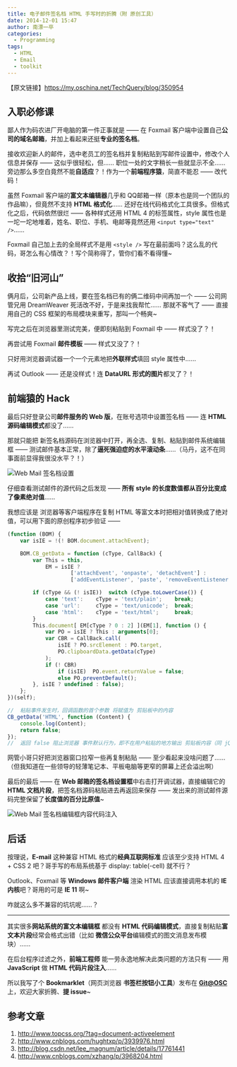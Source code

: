 ```yaml
---
title: 电子邮件签名档 HTML 手写时的折腾（附 原创工具）
date: 2014-12-01 15:47
author: 南漂一卒
categories:
  - Programming
tags:
  - HTML
  - Email
  - toolkit
---
```



【原文链接】https://my.oschina.net/TechQuery/blog/350954


## 入职必修课

鄙人作为码农进厂开电脑的第一件正事就是 —— 在 Foxmail 客户端中设置自己**公司的域名邮箱**，并加上看起来还挺**专业的签名档**。

接收欢迎新人的邮件，选中老员工的签名档并复制粘贴到写邮件设置中，修改个人信息并保存 —— 这似乎很轻松，但…… 职位一处的文字稍长一些就显示不全…… 旁边那么多空白竟然不能**自适应**？！作为一个**前端程序猿**，简直不能忍 —— 改代码！

虽然 Foxmail 客户端的**富文本编辑器**几乎和 QQ邮箱一样（原本也是同一个团队的作品嘛），但竟然不支持 **HTML 格式化**…… 还好在线代码格式化工具很多。但格式化之后，代码依然很烂 —— 各种样式还用 HTML 4 的标签属性，style 属性也是一坨一坨地堆着，姓名、职位、手机、电邮等竟然还用 `<input type="text" />`……

Foxmail 自己加上去的全局样式不是用 `<style />` 写在最前面吗？这么乱的代码，哥怎么有心情改？！写个简称得了，管你们看不看得懂~


## 收拾“旧河山”

俩月后，公司新产品上线，要在签名档已有的俩二维码中间再加一个 —— 公司网管兄用 DreamWeaver 死活改不好，于是来找我帮忙…… 那就不客气了 —— 直接用自己的 CSS 框架的布局模块来重写，那叫一个畅爽~

写完之后在浏览器里测试完美，便即刻粘贴到 Foxmail 中 —— 样式没了？！

再尝试用 Foxmail **邮件模板** —— 样式又没了？！

只好用浏览器调试器一个一个元素地把**外联样式**填回 style 属性中……

再试 Outlook —— 还是没样式！连 **DataURL 形式的图片**都叉了？！


## 前端猿的 Hack

最后只好登录公司**邮件服务的 Web 版**，在账号选项中设置签名档 —— 连 **HTML 源码编辑模式**都没了……

那就只能把 新签名档源码在浏览器中打开，再全选、复制、粘贴到邮件系统编辑框 —— 测试邮件基本正常，除了**逼死强迫症的水平滚动条**……（马丹，这不在同事面前显得我很没水平？！）

![Web Mail 签名档设置][1]

仔细查看测试邮件的源代码之后发现 —— **所有 style 的长度数值都从百分比变成了像素绝对值**……

我想应该是 浏览器等客户端程序在复制 HTML 等富文本时把相对值转换成了绝对值，可以用下面的原创程序初步验证 ——

```javascript
(function (BOM) {
    var isIE = !(! BOM.document.attachEvent);

    BOM.CB_getData = function (cType, CallBack) {
        var This = this,
            EM = isIE ?
                    ['attachEvent', 'onpaste', 'detachEvent'] :
                    ['addEventListener', 'paste', 'removeEventListener'];

        if (cType && (! isIE))  switch (cType.toLowerCase()) {
            case 'text':    cType = 'text/plain';    break;
            case 'url':     cType = 'text/unicode';  break;
            case 'html':    cType = 'text/html';     break;
        }
        This.document[ EM[cType ? 0 : 2] ](EM[1], function () {
            var PO = isIE ? This : arguments[0];
            var CBR = CallBack.call(
                isIE ? PO.srcElement : PO.target,
                PO.clipboardData.getData(cType)
            );
            if (! CBR)
                if (isIE)  PO.event.returnValue = false;
                else PO.preventDefault();
        }, isIE ? undefined : false);
    };
})(self);

//  粘贴事件发生时，回调函数的首个参数 将赋值为 剪贴板中的内容
CB_getData('HTML', function (Content) {
    console.log(Content);
    return false;
});
//  返回 false 阻止浏览器 事件默认行为，即不在用户粘贴的地方输出 剪贴板内容（同 jQuery）
```
网管小哥只好把浏览器窗口拉窄一些再复制粘贴 —— 至少看起来没啥问题了……（但我知道在一些领导的轻薄笔记本、平板电脑等更窄的屏幕上还会溢出啊）

最后的最后 —— 在 **Web 邮箱的签名档设置框**中右击打开调试器，直接编辑它的 **HTML 文档片段**，把签名档源码粘贴进去再返回来保存 —— 发出来的测试邮件源码完整保留了**长度值的百分比原值**~

![Web Mail 签名档编辑框内容代码注入][2]


## 后话

按理说，**E-mail** 这种兼容 HTML 格式的**经典互联网标准** 应该至少支持 HTML 4 + CSS 2 吧？哥手写的布局系统基于 display: table(-cell) 就不行？

Outlook、Foxmail 等 **Windows 邮件客户端** 渲染 HTML 应该直接调用本机的 **IE 内核**吧？哥用的可是 **IE 11** 啊~

咋就这么多不兼容的坑坑呢……？

----------

其实很多**网站系统的富文本编辑框** 都没有 **HTML 代码编辑模式**，直接复制粘贴**富文本片段**经常会格式出错（比如 **微信公众平台**编辑模式的图文消息发布模块）……

在后台程序过滤之外，**前端工程师** 能一劳永逸地解决此类问题的方法只有 —— 用 **JavaScript** 做 **HTML 代码片段注入**……

所以我写了个 **Bookmarklet**（网页浏览器 **书签栏按钮小工具**）发布在 [**Git@OSC**][3] 上，欢迎大家折腾、**提 issue**~


## 参考文章

 1. http://www.topcss.org/?tag=document-activeelement
 2. http://www.cnblogs.com/hughtxp/p/3939976.html
 3. http://blog.csdn.net/lee_magnum/article/details/17761441
 4. http://www.cnblogs.com/xzhang/p/3968204.html


  [1]: http://static.oschina.net/uploads/space/2014/1201/154333_73Tz_1171658.png
  [2]: http://static.oschina.net/uploads/space/2014/1201/154419_B5gz_1171658.png
  [3]: http://gitee.com/Tech_Query/iBookmarkLet
